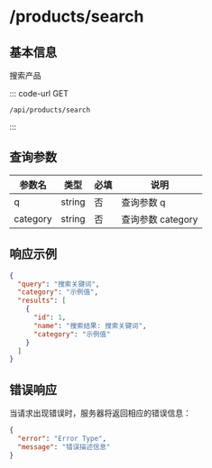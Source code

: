 # /products/search

## 基本信息

搜索产品

::: code-url GET
```
/api/products/search
```
:::

## 查询参数

| 参数名      | 类型     | 必填 | 说明            |
| -------- | ------ | -- | ------------- |
| q        | string | 否  | 查询参数 q        |
| category | string | 否  | 查询参数 category |

## 响应示例

```json
{
  "query": "搜索关键词",
  "category": "示例值",
  "results": [
    {
      "id": 1,
      "name": "搜索结果: 搜索关键词",
      "category": "示例值"
    }
  ]
}
```

## 错误响应

当请求出现错误时，服务器将返回相应的错误信息：

```json
{
  "error": "Error Type",
  "message": "错误描述信息"
}
```
